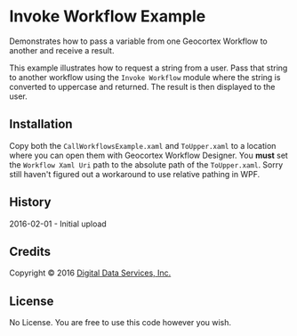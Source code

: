 # Invoke Workflow Example

Demonstrates how to pass a variable from one Geocortex Workflow to another and receive a result.

This example illustrates how to request a string from a user. Pass that string to another workflow using the `Invoke Workflow` module where the string is converted to uppercase and returned. The result is then displayed to the user.

## Installation

Copy both the `CallWorkflowsExample.xaml` and `ToUpper.xaml` to a location where you can open them with Geocortex Workflow Designer. You **must** set the `Workflow Xaml Uri` path to the absolute path of the `ToUpper.xaml`. Sorry still haven't figured out a workaround to use relative pathing in WPF. 

## History

2016-02-01 - Initial upload

## Credits

Copyright &copy; 2016 [Digital Data Services, Inc.](http://www.digitaldataservices.com/geocortex)

## License

No License. You are free to use this code however you wish.